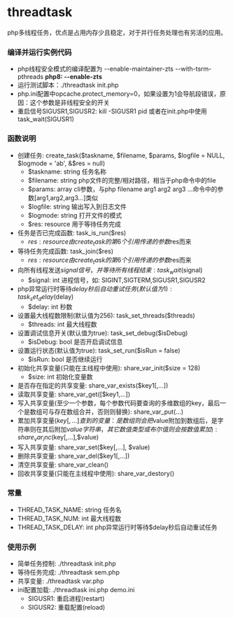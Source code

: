 # threadtask
php多线程任务，优点是占用内存少且稳定，对于并行任务处理也有另活的应用。

### 编译并运行实例代码
* php线程安全模式的编译配置为 --enable-maintainer-zts --with-tsrm-pthreads **php8: --enable-zts**
* 运行测试脚本：./threadtask init.php
* php.ini配置中opcache.protect_memory=0，如果设置为1会导航段错误，原因：这个参数是非线程安全的开关
* 重启信号SIGUSR1,SIGUSR2: kill -SIGUSR1 pid 或者在init.php中使用task_wait(SIGUSR1)

### 函数说明
* 创建任务: create_task($taskname, $filename, $params, $logfile = NULL, $logmode = 'ab', &$res = null)
  * $taskname: string 任务名称
  * $filename: string php文件的完整/相对路径，相当于php命令中的file
  * $params: array cli参数，与php filename arg1 arg2 arg3 ...命令中的参数[arg1,arg2,arg3...]类似
  * $logfile: string 输出写入到日志文件
  * $logmode: string 打开文件的模式
  * $res: resource 用于等待任务完成
* 任务是否已完成函数: task_is_run($res)
  * $res: resource 由create_task的第6个引用传递的参数$res而来
* 等待任务完成函数: task_join($res)
  * $res: resource 由create_task的第6个引用传递的参数$res而来
* 向所有线程发送$signal信号，并等待所有线程结束: task_wait($signal)
  * $signal: int 进程信号，如: SIGINT,SIGTERM,SIGUSR1,SIGUSR2
* php异常运行时等待$delay秒后自动重试任务(默认值为1): task_set_delay($delay)
  * $delay: int 秒数
* 设置最大线程数限制(默认值为256): task_set_threads($threads)
  * $threads: int 最大线程数
* 设置调试信息开关(默认值为true): task_set_debug($isDebug)
  * $isDebug: bool 是否开启调试信息
* 设置运行状态(默认值为true): task_set_run($isRun = false)
  * $isRun: bool 是否继续运行
* 初始化共享变量(只能在主线程中使用): share_var_init($size = 128)
  * $size: int 初始化变量数
* 是否存在指定的共享变量: share_var_exists($key1[,...])
* 读取共享变量: share_var_get([$key1,...])
* 写入共享变量(至少一个参数，每个参数代码要查询的多维数组的key，最后一个是数组可与存在数组合并，否则则替换): share_var_put(...)
* 累加共享变量($key[,...]查到的变量：是数组则会把$value附加到数组后，是字符串则在其后附加$value字符串，其它数值类型或布尔值则会按数值累加): share_var_inc($key[,...],$value)
* 写入共享变量: share_var_set($key[,...], $value)
* 删除共享变量: share_var_del($key1[,...])
* 清空共享变量: share_var_clean()
* 回收共享变量(只能在主线程中使用): share_var_destory()

### 常量
* THREAD_TASK_NAME: string 任务名
* THREAD_TASK_NUM: int 最大线程数
* THREAD_TASK_DELAY: int php异常运行时等待$delay秒后自动重试任务

### 使用示例
* 简单任务控制: ./threadtask init.php
* 等待任务完成: ./threadtask sem.php
* 共享变量: ./threadtask var.php
* ini配置加载: ./threadtask ini.php demo.ini
  * SIGUSR1: 重启进程(restart)
  * SIGUSR2: 重载配置(reload)

